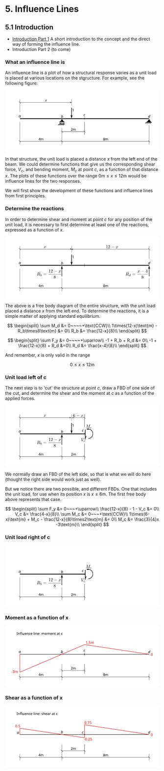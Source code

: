 # 5. Influence Lines

## 5.1 Introduction

- [Introduction Part 1](../../images/influencelines/introduction/influence-lines-1.pdf) A short introduction to the concept and the direct way of forming the influence line.
- Introduction Part 2 (to come)

### What an influence line is

An influence line is a plot of how a structural response varies as a unit load
is placed at various locations on the stgructure.  For example, see the following
figure:

![Figure](../../images/influencelines/introduction/il-intro-0.svg)

In that structure, the unit load is placed a distance $x$ from the left end of the beam.
We could determine functions that give us the corresponding shear force, $V_c$,
and bending moment, $M_c$ at point $c$, as a function of that distance $x$.
The plots of these functions over the range $0\text{m} \le x \le 12\text{m}$
would be influence lines for the two responses.

We will first show the development of these functions and influence lines from
first principles.

### Determine the reactions

In order to determine shear and moment at point $c$ for any position of the 
unit load, it is necessary to first determine at least one of the reactions,
expressed as a function of $x$.

![Figure](../../images/influencelines/introduction/il-intro-fbd.svg)

The above is a free body diagram of the entire structure, with the
unit load placed a distance $x$ from the left end.  To determine the reactions,
it is a simple matter of applying standard equilibrium.

$$
\begin{split}
\sum M_d &= 0~~~~+\text{CCW}\\
1\times(12-x)\text{m} - R_b\times8\text{m} &= 0\\
R_b &= \frac{12-x}{8}\\
\end{split}
$$

$$
\begin{split}
\sum F_y &= 0~~~~+\uparrow\\
-1 + R_b + R_d &= 0\\
-1 + \frac{12-x}{8} + R_d &=0\\
R_d &= \frac{x-4}{8}\\
\end{split}
$$

And remember, $x$ is only valid in the range

$$
0 \le x \le 12\text{m}
$$

### Unit load left of c

The next step is to 'cut' the structure at point $c$, draw a FBD of one side of the cut,
and determine the shear and the moment at $c$ as a function of the applied forces.

![Figure](../../images/influencelines/introduction/il-intro-part1.svg)

We normally draw an FBD of the left side, so that is what we will do here (thought the
right side would work just as well).

But we notice there are two possible, and different FBDs.  One that includes the unit load,
for use when its position $x$ is $x\le 6\text{m}$.  The first free body above represents
that case.

$$
\begin{split}
\sum F_y &= 0~~~+\uparrow\\
\frac{12-x}{8} - 1 - V_c &= 0\\
V_c &= \frac{4-x}{8}\\
\sum M_c &= 0~~~+\text{CCW}\\
1\times(6-x)\text{m} + M_c - \frac{12-x}{8}\times2\text{m} &= 0\\
M_c &= \frac{3}{4}x -3\text{m}\\
\end{split}
$$

### Unit load right of c

![Figure](../../images/influencelines/introduction/il-intro-part2.svg)

### Moment as a function of x

![Figure](../../images/influencelines/introduction/il-intro-plot-mc.svg)

### Shear as a function of x

![Figure](../../images/influencelines/introduction/il-intro-plot-vc.svg)
